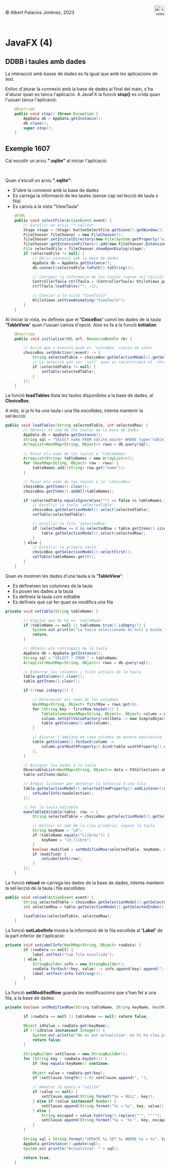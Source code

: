 <div style="display: flex; width: 100%;">
    <div style="flex: 1; padding: 0px;">
        <p>© Albert Palacios Jiménez, 2023</p>
    </div>
    <div style="flex: 1; padding: 0px; text-align: right;">
        <img src="./assets/ieti.png" height="32" alt="Logo de IETI" style="max-height: 32px;">
    </div>
</div>
<br/>

# JavaFX (4)

## DDBB i taules amb dades

La interacció amb bases de dades es fa igual que amb les aplicacions de text.

Enlloc d'aturar la connexió amb la base de dades al final del main, s'ha d'aturar quan es tanca l'aplicació. A JavaFX la funció **stop()** es crida quan l'usuari tanca l'aplicació:

```java
    @Override
    public void stop() throws Exception {
        AppData db = AppData.getInstance();
        db.close();
        super.stop();
    }
```

## Exemple 1607

Cal escollir un arxiu **".sqlite"** al iniciar l'aplicació. 

<center><img src="./assets/exemple1607.png" style="max-width: 90%; max-height: 500px;" alt="">
<br/></center>
<br/>

Quan s'escull un arxiu **".sqlite"**:

- S'obre la connexió amb la base de dades
- Es carrega la informació de les taules (sense cap sel·lecció de taula o fila)
- Es canvia a la vista "ViewTaula"

```java
    @FXML
    public void selectFile(ActionEvent event) {
        // Escollir un arxiu "*.sqlite*
        Stage stage = (Stage) buttonSelectFile.getScene().getWindow();
        FileChooser fileChooser = new FileChooser();
        fileChooser.setInitialDirectory(new File(System.getProperty("user.dir")));
        fileChooser.getExtensionFilters().add(new FileChooser.ExtensionFilter("Arxius .sqlite", "*.sqlite"));
        File selectedFile = fileChooser.showOpenDialog(stage);
        if (selectedFile != null) {
            // Obrir connexió amb la base de dades
            AppData db = AppData.getInstance();
            db.connect(selectedFile.toPath().toString());

            // Carregar la informació de les taules (sense sel·lecció)
            ControllerTaula ctrlTaula = (ControllerTaula) UtilsViews.getController("ViewTaula");
            ctrlTaula.loadTables("", -1);

            // Canviar a la vista "ViewTaula"
            UtilsViews.setViewAnimating("ViewTaula");
        }
    }
```

Al iniciar la vista, es defineix que el **'CoiceBox'** canvii les dades de la taula **'TableView'** quan l'usuari canvia d'opció. Això es fa a la funció **initialize**:

```java
    @Override
    public void initialize(URL url, ResourceBundle rb) {

        // Acció que s'executa quan el 'coiceBox' canvia de valor
        choiceBox.setOnAction((event) -> {
            String selectedTable = choiceBox.getSelectionModel().getSelectedItem();
            // La selecció pot ser 'null' quan es reconstrueix el 'choiceBox'
            if (selectedTable != null) {
                setTable(selectedTable);
            }
        });
    }
```

La funció **loadTables** llista les taules disponibles a la base de dades, al **ChoiceBox**.

A més, si ja hi ha una taula i una fila escollides, intenta mantenir la sel·lecció:

```java
public void loadTables(String selectedTable, int selectedRow) {
        // Obtenir el nom de les taules de la base de dades
        AppData db = AppData.getInstance();
        String sql = "SELECT name FROM sqlite_master WHERE type='table' AND name <> 'sqlite_sequence'";
        ArrayList<HashMap<String, Object>> rows = db.query(sql);
        
        // Posar els noms de les taules a 'tableNames'
        ArrayList<String> tableNames = new ArrayList<>();
        for (HashMap<String, Object> row : rows) {
            tableNames.add((String) row.get("name"));
        }

        // Posar els noms de les taules a la 'choiceBox'
        choiceBox.getItems().clear();
        choiceBox.getItems().addAll(tableNames);

        if (selectedTable.equalsIgnoreCase("") == false && tableNames.indexOf(selectedTable) != -1) {
            // Escollir la taula 'selectedTable'
            choiceBox.getSelectionModel().select(selectedTable);
            setTable(selectedTable);

            // Escollir la fila 'selectedRow'
            if (selectedRow >= 0 && selectedRow < table.getItems().size()) {
                table.getSelectionModel().select(selectedRow);
            }
        } else {
            // Escollir la primera taula
            choiceBox.getSelectionModel().selectFirst();
            setTable(tableNames.get(0));
        }
    }
```

Quan es mostren les dades d'una taula a la **'TableView'**:

- Es defineixen les columnes de la taula
- Es posen les dades a la taula
- Es defineix la taula com editable
- Es defineix què cal fer quan es modifica una fila

```java
private void setTable(String tableName) {

        // Vigilar que hi ha un 'tableName'
        if (tableName == null || tableName.trim().isEmpty()) {
            System.out.println("La taula seleccionada és null o buida.");
            return;
        }

        // Obtenir els continguts de la taula
        AppData db = AppData.getInstance();
        String sql = "SELECT * FROM " + tableName;
        ArrayList<HashMap<String, Object>> rows = db.query(sql);

        // Esborrar les columnes i files actuals de la taula
        table.getColumns().clear();
        table.getItems().clear();

        if (!rows.isEmpty()) {

            // Determinar els noms de les columnes
            HashMap<String, Object> firstRow = rows.get(0);
            for (String key : firstRow.keySet()) {
                TableColumn<HashMap<String, Object>, Object> column = new TableColumn<>(key);
                column.setCellValueFactory(cellData -> new SimpleObjectProperty<>(cellData.getValue().get(key)));
                table.getColumns().add(column);
            }

            // Ajustar l'amplada de cada columna de manera equitativa
            table.getColumns().forEach(column ->
                column.prefWidthProperty().bind(table.widthProperty().divide(table.getColumns().size()))
            );
        }

        // Assignar les dades a la taula
        ObservableList<HashMap<String, Object>> data = FXCollections.observableArrayList(rows);
        table.setItems(data);

        // Afegir listener per detectar la selecció d'una fila
        table.getSelectionModel().selectedItemProperty().addListener((obs, oldSelection, newSelection) -> {
            setLabelInfo(newSelection);
        });

        // Fer la taula editable
        makeTableEditable(table, row -> {
            String selectedTable = choiceBox.getSelectionModel().getSelectedItem();

            // Definir el nom de la clau primària, segons la taula
            String keyName = "id";
            if (tableName.equals("Llibres")) {
                keyName = "id_llibre";
            }
            boolean modified = setModifiedRow(selectedTable, keyName, row);
            if (modified) {
                setLabelInfo(row);
            }
        });
    }
```

La funció **reload** re-carrega les dades de la base de dades, intenta mantenir la sel·lecció de la taula i fila escollides:

```java
public void reload(ActionEvent event) {
        String selectedTable = choiceBox.getSelectionModel().getSelectedItem();
        int selectedRow = table.getSelectionModel().getSelectedIndex();

        loadTables(selectedTable, selectedRow);
    }
```

La funció **setLabelInfo** mostra la informació de la fila escollida al **'Label'** de la part inferior de l'aplicació:

```java
private void setLabelInfo(HashMap<String, Object> rowData) {
        if (rowData == null) {
            label.setText("Cap fila escollida");
        } else {
            StringBuilder info = new StringBuilder();
            rowData.forEach((key, value) -> info.append(key).append(": ").append(value).append("  "));
            label.setText(info.toString());
        }
    }
```

La funció **setModifiedRow** guarda les modificacions que s'han fet a una fila, a la base de dades:

```java
private boolean setModifiedRow(String tableName, String keyName, HashMap<String, Object> rowData) {

        if (rowData == null || tableName == null) return false;

        Object idValue = rowData.get(keyName);
        if (!(idValue instanceof Integer)) {
            System.out.println("No es pot actualitzar: no hi ha clau primària '" + keyName + "'");
            return false;
        }
    
        StringBuilder setClause = new StringBuilder();
        for (String key : rowData.keySet()) {
            if (key.equals(keyName)) continue;
    
            Object value = rowData.get(key);
            if (setClause.length() > 0) setClause.append(", ");
    
            // Adaptar la query a "sqlite"
            if (value == null) {
                setClause.append(String.format("%s = NULL", key));
            } else if (value instanceof Number) {
                setClause.append(String.format("%s = %s", key, value));
            } else {
                String escaped = value.toString().replace("'", "''");
                setClause.append(String.format("%s = '%s'", key, escaped));
            }
        }
    
        String sql = String.format("UPDATE %s SET %s WHERE %s = %s", tableName, setClause, keyName, idValue);
        AppData.getInstance().update(sql);
        System.out.println("Actualitzat: " + sql);
    
        return true;
    }
```
